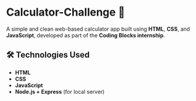 # Calculator-Challenge 🧮

A simple and clean web-based calculator app built using **HTML**, **CSS**, and **JavaScript**, developed as part of the **Coding Blocks internship**.

## 🛠️ Technologies Used

- **HTML**
- **CSS**
- **JavaScript**
- **Node.js + Express** (for local server)
